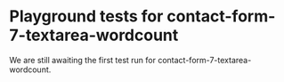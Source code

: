 # Playground tests for contact-form-7-textarea-wordcount
We are still awaiting the first test run for contact-form-7-textarea-wordcount.
